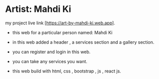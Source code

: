 # Artist: Mahdi Ki

my project live link [https://art-by-mahdi-ki.web.app].

* this web for a particular person named: Mahdi Ki
* in this web added a header , a services section and a gallery section.
* you can register and login in this web.
* you can take any services you want.

* this web build with html, css , bootstrap , js , react js. 


